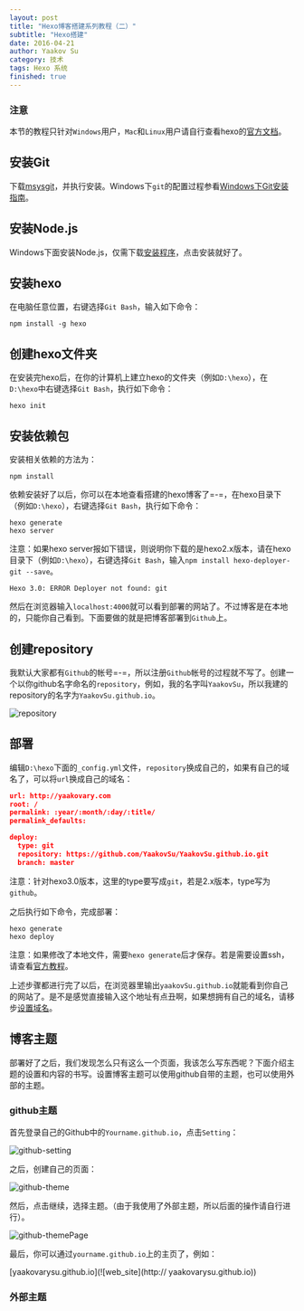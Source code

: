 ```yaml
---
layout: post
title: "Hexo博客搭建系列教程（二）"
subtitle: "Hexo搭建"
date: 2016-04-21
author: Yaakov Su
category: 技术
tags: Hexo 系统
finished: true
---
```




### 注意

本节的教程只针对`Windows`用户，`Mac`和`Linux`用户请自行查看hexo的[官方文档](https://hexo.io/zh-cn/docs/)。

##  安装Git
下载[msysgit](http://code.google.com/p/msysgit/)，并执行安装。Windows下`git`的配置过程参看[Windows下Git安装指南](http://www.cnblogs.com/zhcncn/p/3787849.html)。

## 安装Node.js
Windows下面安装Node.js，仅需下载[安装程序](https://nodejs.org/en/)，点击安装就好了。



##  安装hexo

在电脑任意位置，右键选择`Git Bash`，输入如下命令：

```shell
npm install -g hexo
```

##  创建hexo文件夹

在安装完hexo后，在你的计算机上建立hexo的文件夹（例如`D:\hexo`），在`D:\hexo`中右键选择`Git Bash`，执行如下命令：

```shell
hexo init
```



## 安装依赖包

安装相关依赖的方法为：

```shell
npm install
```



依赖安装好了以后，你可以在本地查看搭建的hexo博客了=-=，在hexo目录下（例如`D:\hexo`），右键选择`Git Bash`，执行如下命令：

```shell
hexo generate
hexo server
```

注意：如果hexo server报如下错误，则说明你下载的是hexo2.x版本，请在hexo目录下（例如`D:\hexo`），右键选择`Git Bash`，输入`npm install hexo-deployer-git --save`。

```shell
Hexo 3.0: ERROR Deployer not found: git
```



然后在浏览器输入`localhost:4000`就可以看到部署的网站了。不过博客是在本地的，只能你自己看到。下面要做的就是把博客部署到`Github`上。

## 创建repository

我默认大家都有`Github`的帐号=-=，所以注册`Github`帐号的过程就不写了。创建一个以你github名字命名的`repository`，例如，我的名字叫`YaakovSu`，所以我建的repository的名字为`YaakovSu.github.io`。

![repository](http://yaakovary.com/img/blog/createRepository.png)



## 部署

编辑`D:\hexo`下面的`_config.yml`文件，`repository`换成自己的，如果有自己的域名了，可以将`url`换成自己的域名：

```json
url: http://yaakovary.com
root: /
permalink: :year/:month/:day/:title/
permalink_defaults:

deploy:
  type: git
  repository: https://github.com/YaakovSu/YaakovSu.github.io.git
  branch: master
```

注意：针对hexo3.0版本，这里的type要写成`git`，若是2.x版本，type写为`github`。

之后执行如下命令，完成部署：

```shell
hexo generate
hexo deploy
```

注意：如果修改了本地文件，需要`hexo generate`后才保存。若是需要设置ssh，请查看[官方教程](https://help.github.com/articles/generating-an-ssh-key/)。

上述步骤都进行完了以后，在浏览器里输出`yaakovSu.github.io`就能看到你自己的网站了。是不是感觉直接输入这个地址有点丑啊，如果想拥有自己的域名，请移步[设置域名](http://yaakovary.com/%E6%8A%80%E6%9C%AF/dnscreate.html)。



## 博客主题

部署好了之后，我们发现怎么只有这么一个页面，我该怎么写东西呢？下面介绍主题的设置和内容的书写。设置博客主题可以使用github自带的主题，也可以使用外部的主题。

### github主题

首先登录自己的Github中的`Yourname.github.io`，点击`Setting`：

![github-setting](http://yaakovary.com/img/blog/githubsetting.png)

之后，创建自己的页面：

![github-theme](http://yaakovary.com/img/blog/githubTheme1.png)

然后，点击继续，选择主题。（由于我使用了外部主题，所以后面的操作请自行进行）。

![github-themePage](http://yaakovary.com/img/blog/githubThemePage.png)

最后，你可以通过`yourname.github.io`上的主页了，例如：

[yaakovarysu.github.io](![web_site](http:// yaakovarysu.github.io))

### 外部主题



